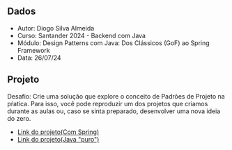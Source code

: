 ## Dados
- Autor: Diogo Silva Almeida 
- Curso: Santander 2024 - Backend com Java
- Módulo: Design Patterns com Java: Dos Clássicos (GoF) ao Spring Framework
- Data: 26/07/24

## Projeto

Desafio: Crie uma solução que explore o conceito de Padrões de Projeto na pŕatica. Para isso, você pode reproduzir um dos projetos que criamos durante as aulas ou, caso se sinta preparado, desenvolver uma nova ideia do zero.

+ [Link do projeto(Com Spring)](https://github.com/digitalinnovationone/lab-padroes-projeto-spring)
+ [Link do projeto(Java "puro")](https://github.com/digitalinnovationone/lab-padroes-projeto-java)
